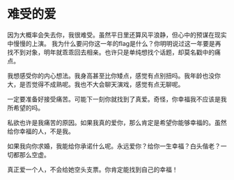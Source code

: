 # 难受的爱
因为大概率会失去你，我很难受。虽然平日里还算风平浪静，但心中的预谋在现实中慢慢的上演。
我为什么要问你这一年的flag是什么？你明明说过这一年要是再找不到对象，明年就乖乖回去相亲。也许只是单纯想找个话题，却莫名戳中的痛点。

我想感受你的内心想法。我身高甚至比你矮点，感觉有点别扭吗。我年龄也没你大，是否觉得不成熟呢。我也不大会聊天演戏，感觉有点无聊呢。

一定要准备好接受痛苦。可能下一刻你就找到了真爱。奇怪，你幸福我不应该是我所希望的吗。

私欲也许是我痛苦的原因。如果我真的爱你，那么肯定是希望你能够幸福的。虽然给你幸福的人，不是我。

如果我向你求婚，我能给你承诺什么呢。永远爱你？给你一生幸福？白头偕老？一切都那么空虚。

真正爱一个人，不会给她空头支票。你肯定能找到自己的幸福！